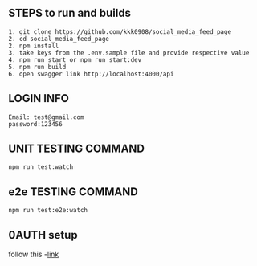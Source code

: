 ## STEPS to run and builds

```
1. git clone https://github.com/kkk0908/social_media_feed_page
2. cd social_media_feed_page
2. npm install
3. take keys from the .env.sample file and provide respective value
4. npm run start or npm run start:dev
5. npm run build
6. open swagger link http://localhost:4000/api
```

## LOGIN INFO
```
Email: test@gmail.com
password:123456
```

## UNIT TESTING COMMAND

```
npm run test:watch
```

## e2e TESTING COMMAND

```
npm run test:e2e:watch
```

## 0AUTH setup

follow this -[link](https://developers.google.com/identity/protocols/oauth2/web-server#node.js)
